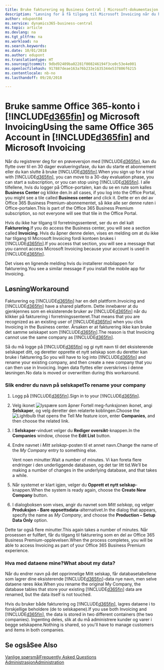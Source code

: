 ```yaml
---
title: Bruke fakturering og Business Central | Microsoft-dokumentasjon
description: "Løsning for å få tilgang til Microsoft Invoicing når du har registrert deg for Dynamics 365 Business Central."
author: edupont04
ms.service: dynamics365-business-central
ms.topic: article
ms.devlang: na
ms.tgt_pltfrm: na
ms.workload: na
ms.search.keywords: 
ms.date: 10/01/2018
ms.author: edupont
ms.translationtype: HT
ms.sourcegitcommit: 9dbd92409ba02281f008246194f3ce0c53e4e001
ms.openlocfilehash: 917887deae163a76b233e1635344e537806f6215
ms.contentlocale: nb-no
ms.lasthandoff: 09/28/2018

---
```

# <a name="using-the-same-office-365-account-in-included365finincludesd365finlongmdmd-and-microsoft-invoicing"></a><span data-ttu-id="25be9-103">Bruke samme Office 365-konto i [!INCLUDE[d365fin](includes/d365fin_long_md.md)] og Microsoft Invoicing</span><span class="sxs-lookup"><span data-stu-id="25be9-103">Using the same Office 365 Account in [!INCLUDE[d365fin](includes/d365fin_long_md.md)] and Microsoft Invoicing</span></span>
<span data-ttu-id="25be9-104">Når du registrerer deg for en prøveversjon med [!INCLUDE[d365fin](includes/d365fin_md.md)], kan du flytte over til en 30 dager evalueringsfase, du kan du starte et abonnement eller du kan slutte å bruke [!INCLUDE[d365fin](includes/d365fin_md.md)].</span><span class="sxs-lookup"><span data-stu-id="25be9-104">When you sign up for a trial with [!INCLUDE[d365fin](includes/d365fin_md.md)], you can move to a 30-day evaluation phase, you can start a subscription, or you can stop using [!INCLUDE[d365fin](includes/d365fin_md.md)].</span></span> <span data-ttu-id="25be9-105">I alle tilfellene, hvis du logger på Office-portalen, kan du se en rute som kalles **Business Center** og klikke den.</span><span class="sxs-lookup"><span data-stu-id="25be9-105">In all cases, if you log into the Office Portal, you might see a tile called **Business center** and click it.</span></span> <span data-ttu-id="25be9-106">Dette er en del av Office 365 Business Premium-abonnementet, så ikke alle ser denne ruten i Office-portalen.</span><span class="sxs-lookup"><span data-stu-id="25be9-106">This is part of the Office 365 Business Premium subscription, so not everyone will see that tile in the Office Portal.</span></span>  

<span data-ttu-id="25be9-107">Hvis du ikke har tilgang til forretningssenteret, ser du en del kalt **Fakturering**.</span><span class="sxs-lookup"><span data-stu-id="25be9-107">If you do access the Business center, you will see a section called **Invoicing**.</span></span> <span data-ttu-id="25be9-108">Hvis du åpner denne delen, vises en melding om at du ikke har tilgang til Microsoft Invoicing fordi kontoen brukes i [!INCLUDE[d365fin](includes/d365fin_md.md)].</span><span class="sxs-lookup"><span data-stu-id="25be9-108">If you access that section, you will see a message that you cannot access Microsoft Invoicing because your account is used in [!INCLUDE[d365fin](includes/d365fin_md.md)].</span></span>  

<span data-ttu-id="25be9-109">Det vises en lignende melding hvis du installerer mobilappen for fakturering.</span><span class="sxs-lookup"><span data-stu-id="25be9-109">You see a similar message if you install the mobile app for Invoicing.</span></span>  

## <a name="workaround"></a><span data-ttu-id="25be9-110">Løsning</span><span class="sxs-lookup"><span data-stu-id="25be9-110">Workaround</span></span>
<span data-ttu-id="25be9-111">Fakturering og [!INCLUDE[d365fin](includes/d365fin_md.md)] har en delt plattform.</span><span class="sxs-lookup"><span data-stu-id="25be9-111">Invoicing and [!INCLUDE[d365fin](includes/d365fin_md.md)] have a shared platform.</span></span> <span data-ttu-id="25be9-112">Dette innebærer at du gjenkjennes som en eksisterende bruker av [!INCLUDE[d365fin](includes/d365fin_md.md)] når du klikker på fakturering i forretningssenteret.</span><span class="sxs-lookup"><span data-stu-id="25be9-112">That means that you are recognized as an existing user of [!INCLUDE[d365fin](includes/d365fin_md.md)] when you click Invoicing in the Business center.</span></span> <span data-ttu-id="25be9-113">Årsaken er at fakturering ikke kan bruke det samme selskapet som [!INCLUDE[d365fin](includes/d365fin_md.md)].</span><span class="sxs-lookup"><span data-stu-id="25be9-113">The reason is that Invoicing cannot use the same company as [!INCLUDE[d365fin](includes/d365fin_md.md)].</span></span>  

<span data-ttu-id="25be9-114">Så du må logge på [!INCLUDE[d365fin](includes/d365fin_md.md)] og gi nytt navn til det eksisterende selskapet ditt, og deretter opprette et nytt selskap som du deretter kan bruke i fakturering.</span><span class="sxs-lookup"><span data-stu-id="25be9-114">So you will have to log into [!INCLUDE[d365fin](includes/d365fin_md.md)] and rename your existing company, and then create a new company that you can then use in Invoicing.</span></span> <span data-ttu-id="25be9-115">Ingen data flyttes eller overskrives i denne løsningen.</span><span class="sxs-lookup"><span data-stu-id="25be9-115">No data is moved or overwritten during this workaround.</span></span>

### <a name="to-rename-your-company"></a><span data-ttu-id="25be9-116">Slik endrer du navn på selskapet</span><span class="sxs-lookup"><span data-stu-id="25be9-116">To rename your company</span></span>
1.  <span data-ttu-id="25be9-117">Logg på [!INCLUDE[d365fin](includes/d365fin_md.md)].</span><span class="sxs-lookup"><span data-stu-id="25be9-117">Sign in to your [!INCLUDE[d365fin](includes/d365fin_md.md)].</span></span>  
2.  <span data-ttu-id="25be9-118">Velg ikonet ![lyspære som åpner Fortell meg-funksjonen](media/ui-search/search_small.png "Fortell hva du vil gjøre") ikonet, angi **Selskaper**, og velg deretter den relaterte koblingen.</span><span class="sxs-lookup"><span data-stu-id="25be9-118">Choose the ![Lightbulb that opens the Tell Me feature](media/ui-search/search_small.png "Tell me what you want to do") icon, enter **Companies**, and then choose the related link.</span></span>  
3.  <span data-ttu-id="25be9-119">I **Selskaper**-vinduet velger du **Rediger oversikt**-knappen.</span><span class="sxs-lookup"><span data-stu-id="25be9-119">In the **Companies** window, choose the **Edit List** button.</span></span>  
4.  <span data-ttu-id="25be9-120">Endre navnet i *Mitt selskap*-posten til et annet navn.</span><span class="sxs-lookup"><span data-stu-id="25be9-120">Change the name of the *My Company* entry to something else.</span></span>  

    <span data-ttu-id="25be9-121">Vent noen minutter.</span><span class="sxs-lookup"><span data-stu-id="25be9-121">Wait a number of minutes.</span></span> <span data-ttu-id="25be9-122">Vi kan foreta flere endringer i den underliggende databasen, og det tar litt tid.</span><span class="sxs-lookup"><span data-stu-id="25be9-122">We’ll be making a number of changes in the underlying database, and that takes a while.</span></span>
5.  <span data-ttu-id="25be9-123">Når systemet er klart igjen, velger du **Opprett et nytt selskap**-knappen.</span><span class="sxs-lookup"><span data-stu-id="25be9-123">When the system is ready again, choose the **Create New Company** button.</span></span>  
6.  <span data-ttu-id="25be9-124">I dialogboksen som vises, angir du navnet som *Mitt selskap*, og velger **Produksjon - Bare oppsettsdata**-alternativet.</span><span class="sxs-lookup"><span data-stu-id="25be9-124">In the dialog that appears, specify the name as *My Company*, and choose the **Production – Setup Data Only** option.</span></span>  

<span data-ttu-id="25be9-125">Dette tar også flere minutter.</span><span class="sxs-lookup"><span data-stu-id="25be9-125">This again takes a number of minutes.</span></span> <span data-ttu-id="25be9-126">Når prosessen er fullført, får du tilgang til fakturering som en del av Office 365 Business Premium-opplevelsen.</span><span class="sxs-lookup"><span data-stu-id="25be9-126">When the process completes, you will be able to access Invoicing as part of your Office 365 Business Premium experience.</span></span>  

### <a name="what-about-my-data"></a><span data-ttu-id="25be9-127">Hva med dataene mine?</span><span class="sxs-lookup"><span data-stu-id="25be9-127">What about my data?</span></span>
<span data-ttu-id="25be9-128">Når du endrer navn på det opprinnelige Mitt selskap, får databasetabellene som lagrer dine eksisterende [!INCLUDE[d365fin](includes/d365fin_md.md)]-data nye navn, men selve dataene røres ikke.</span><span class="sxs-lookup"><span data-stu-id="25be9-128">When you rename the original My Company, the database tables that store your existing [!INCLUDE[d365fin](includes/d365fin_md.md)] data are renamed, but the data itself is not touched.</span></span>  

<span data-ttu-id="25be9-129">Hvis du bruker både fakturering og [!INCLUDE[d365fin](includes/d365fin_md.md)], lagres dataene i to forskjellige beholdere (de to selskapene).</span><span class="sxs-lookup"><span data-stu-id="25be9-129">If you use both Invoicing and [!INCLUDE[d365fin](includes/d365fin_md.md)], the data is stored in two different containers (the two companies).</span></span> <span data-ttu-id="25be9-130">Ingenting deles, slik at du må administrere kunder og varer i begge selskapene.</span><span class="sxs-lookup"><span data-stu-id="25be9-130">Nothing is shared, so you'll have to manage customers and items in both companies.</span></span>  

## <a name="see-also"></a><span data-ttu-id="25be9-131">Se også</span><span class="sxs-lookup"><span data-stu-id="25be9-131">See Also</span></span>
[<span data-ttu-id="25be9-132">Vanlige spørsmål</span><span class="sxs-lookup"><span data-stu-id="25be9-132">Frequently Asked Questions</span></span>](across-faq.md)  
[<span data-ttu-id="25be9-133">Administrasjon</span><span class="sxs-lookup"><span data-stu-id="25be9-133">Administration</span></span>](admin-setup-and-administration.md)  

